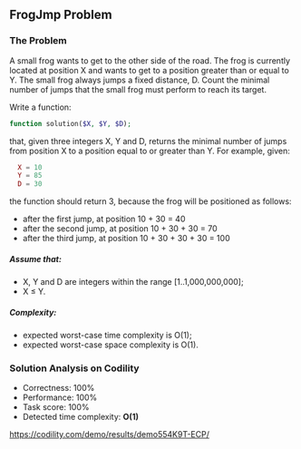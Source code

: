 ## FrogJmp Problem

### The Problem

A small frog wants to get to the other side of the road. The frog is currently located at position X and wants to get to a position greater than or equal to Y. The small frog always jumps a fixed distance, D.
Count the minimal number of jumps that the small frog must perform to reach its target.

Write a function:
```php
function solution($X, $Y, $D);
```
that, given three integers X, Y and D, returns the minimal number of jumps from position X to a position equal to or greater than Y.
For example, given:
```php
  X = 10
  Y = 85
  D = 30
```
the function should return 3, because the frog will be positioned as follows:
* after the first jump, at position 10 + 30 = 40
* after the second jump, at position 10 + 30 + 30 = 70
* after the third jump, at position 10 + 30 + 30 + 30 = 100

##### Assume that:
* X, Y and D are integers within the range [1..1,000,000,000];
* X ≤ Y.

##### Complexity:
* expected worst-case time complexity is O(1);
* expected worst-case space complexity is O(1).

### Solution Analysis on Codility
* Correctness: 100%
* Performance: 100%
* Task score: 100%
* Detected time complexity: **O(1)**

https://codility.com/demo/results/demo554K9T-ECP/